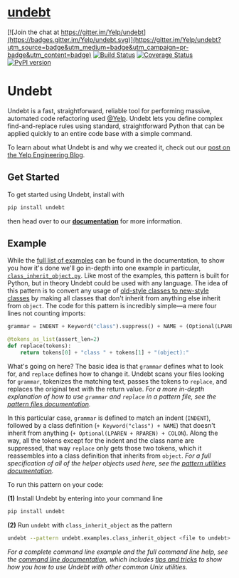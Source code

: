 # [undebt](https://github.com/Yelp/undebt)

[![Join the chat at https://gitter.im/Yelp/undebt](https://badges.gitter.im/Yelp/undebt.svg)](https://gitter.im/Yelp/undebt?utm_source=badge&utm_medium=badge&utm_campaign=pr-badge&utm_content=badge)
[![Build Status](https://travis-ci.org/Yelp/undebt.svg?branch=master)](https://travis-ci.org/Yelp/undebt)
[![Coverage Status](https://coveralls.io/repos/github/Yelp/undebt/badge.svg)](https://coveralls.io/github/Yelp/undebt)
[![PyPI version](https://badge.fury.io/py/undebt.svg)](https://badge.fury.io/py/undebt)

# Undebt

Undebt is a fast, straightforward, reliable tool for performing massive, automated code refactoring used [@Yelp](https://github.com/Yelp). Undebt lets you define complex find-and-replace rules using standard, straightforward Python that can be applied quickly to an entire code base with a simple command.

To learn about what Undebt is and why we created it, check out our [post on the Yelp Engineering Blog](http://engineeringblog.yelp.com/2016/08/undebt-how-we-refactored-3-million-lines-of-code.html).

## Get Started

To get started using Undebt, install with
```bash
pip install undebt
```
then head over to our **[documentation](http://undebt.readthedocs.io/en/latest/)** for more information.

## Example

While the [full list of examples](http://undebt.readthedocs.io/en/latest/examples.html) can be found in the documentation, to show you how it's done we'll go in-depth into one example in particular, [`class_inherit_object.py`](https://github.com/Yelp/undebt/blob/master/undebt/examples/class_inherit_object.py). Like most of the examples, this pattern is built for Python, but in theory Undebt could be used with any language. The idea of this pattern is to convert any usage of [old-style classes to new-style classes](https://docs.python.org/2/reference/datamodel.html#newstyle) by making all classes that don't inherit from anything else inherit from `object`. The code for this pattern is incredibly simple—a mere four lines not counting imports:
```python
grammar = INDENT + Keyword("class").suppress() + NAME + (Optional(LPAREN + RPAREN) + COLON).suppress()

@tokens_as_list(assert_len=2)
def replace(tokens):
    return tokens[0] + "class " + tokens[1] + "(object):"
```

What's going on here? The basic idea is that `grammar` defines what to look for, and `replace` defines how to change it. Undebt scans your files looking for `grammar`, tokenizes the matching text, passes the tokens to `replace`, and replaces the original text with the return value. _For a more in-depth explanation of how to use `grammar` and `replace` in a pattern file, see the [pattern files documentation](http://undebt.readthedocs.io/en/latest/patterns.html)._

In this particular case, `grammar` is defined to match an indent (`INDENT`), followed by a class definition (`+ Keyword("class") + NAME`) that doesn't inherit from anything (`+ Optional(LPAREN + RPAREN) + COLON`). Along the way, all the tokens except for the indent and the class name are suppressed, that way `replace` only gets those two tokens, which it reassembles into a class definition that inherits from `object`. _For a full specification of all of the helper objects used here, see the [pattern utilities documentation](http://undebt.readthedocs.io/en/latest/util.html)._

To run this pattern on your code:

**(1)** Install Undebt by entering into your command line
```bash
pip install undebt
```
**(2)** Run `undebt` with `class_inherit_object` as the pattern
```bash
undebt --pattern undebt.examples.class_inherit_object <file to undebt> ...
```
_For a complete command line example and the full command line help, see the [command line documentation](http://undebt.readthedocs.io/en/latest/cli.html), which includes [tips and tricks](http://undebt.readthedocs.io/en/latest/cli.html#tips-and-tricks) to show how you how to use Undebt with other common Unix utilities._
